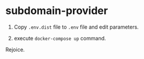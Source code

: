 # subdomain-provider

1. Copy `.env.dist` file to `.env` file and edit parameters.

2. execute `docker-compose up` command.

Rejoice.

